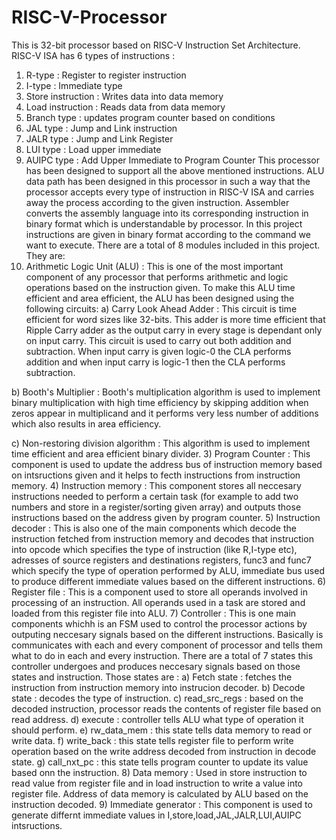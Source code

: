 # RISC-V-Processor
This is 32-bit processor based on RISC-V Instruction Set Architecture.  
RISC-V ISA has 6 types of instructions :
1) R-type : Register to register instruction
2) I-type : Immediate type
3) Store instruction : Writes data into data memory
4) Load instruction : Reads data from data memory
5) Branch type : updates program counter based on conditions
6) JAL type : Jump and Link instruction
7) JALR type : Jump and Link Register 
8) LUI type : Load upper immediate 
9) AUIPC type : Add Upper Immediate to Program Counter
This processor has been designed to support all the above mentioned instructions. ALU data path has been designed in this processor in such a way that the processor accepts every type of instruction in RISC-V ISA and carries away the process according to the given instruction. 
Assembler converts the assembly language into its corresponding instruction in binary format which is understandable by processor. In this project instructions are given in binary format according to the command we want to execute.
There are a total of 8 modules included in this project. They are:
1) Arithmetic Logic Unit (ALU) : This is one of the most important component of any processor that performs arithmetic and logic operations based on the instruction given. To make this ALU time efficient and area efficient, the ALU has been designed using the following circuits:
a) Carry Look Ahead Adder : This circuit is time efficient for word sizes like 32-bits. This adder is more time efficient that Ripple Carry adder as the output carry in every stage is dependant only on input carry. This circuit is used to carry out both 
addition and subtraction. When input carry is given logic-0 the CLA performs addition and when input carry is logic-1 then the CLA performs subtraction.

b) Booth's Multiplier : Booth's multiplication algorithm is used to implement binary multiplication with high time efficiency by skipping addition when zeros appear in multiplicand and it performs very less number of additions which also results in area 
efficiency.

c) Non-restoring division algorithm : This algorithm is used to implement time efficient and area efficient binary divider.
3) Program Counter : This component is used to update the address bus of instruction memory based on intsructions given and it helps to fecth instructions from instruction memory.
4) Instruction memory : This component stores all neccesary instructions needed to perform a certain task (for example to add two numbers and store in a register/sorting given array) and outputs those instructions based on the address given by program counter.
5) Instruction decoder : This is also one of the main components which decode the instruction fetched from instruction memory and decodes that instruction into opcode which specifies the type of instruction (like R,I-type etc), adresses of source registers and destinations registers, func3 and func7 which specify the type of operation performed by ALU, immediate bus used to produce different immediate values based on the different instructions.
6) Register file : This is a component used to store all operands involved in processing of an instruction. All operands used in a task are stored and loaded from this register file into ALU.
7) Controller : This is one main components whichh is an FSM used to control the processor actions by outputing neccesary signals based on the different instructions. Basically is communicates with each and every component of processor and tells them what to do in each and every instruction. There are a total of 7 states this controller undergoes and produces neccesary signals based on those states and instruction. Those states are :
a) Fetch state : fetches the instruction from instruction memory into instrucion decoder.
b) Decode state : decodes the type of instruction.
c) read_src_regs : based on the decoded instruction, processor reads the contents of register file based on read address.
d) execute : controller tells ALU what type of operation it should perform.
e) rw_data_mem : this state tells data memory to read or write data.
f) write_back : this state tells register file to perform write operation based on the write address decoded from instruction in decode state.
g) call_nxt_pc : this state tells program counter to update its value based onn the instruction.
8) Data memory : Used in store instruction to read value from register file and in load instruction to write a value into register file. Address of data memory is calculated by ALU based on the instruction decoded.
9) Immediate generator : This component is used to generate differnt immediate values in I,store,load,JAL,JALR,LUI,AUIPC intsructions.

